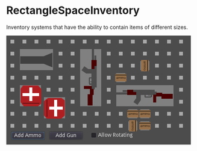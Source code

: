 # RectangleSpaceInventory
Inventory systems that have the ability to contain items of different sizes.

![ภาพ](https://github.com/gongpha/godot-RectangleSpaceInventory/blob/main/_screenshot/0.png)
